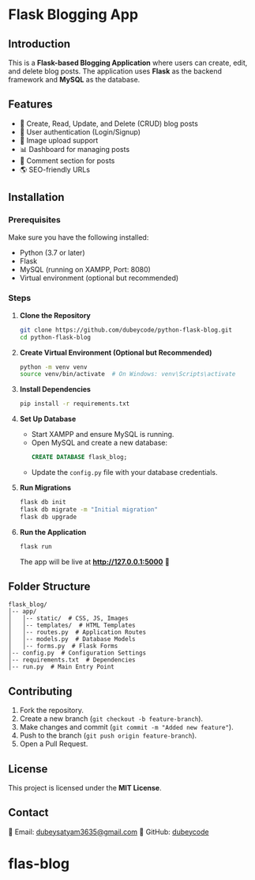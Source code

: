 # Flask Blogging App

## Introduction
This is a **Flask-based Blogging Application** where users can create, edit, and delete blog posts. The application uses **Flask** as the backend framework and **MySQL** as the database.

## Features
- 📝 Create, Read, Update, and Delete (CRUD) blog posts
- 🔐 User authentication (Login/Signup)
- 📂 Image upload support
- 📊 Dashboard for managing posts
- 💬 Comment section for posts
- 🌎 SEO-friendly URLs

## Installation

### Prerequisites
Make sure you have the following installed:
- Python (3.7 or later)
- Flask
- MySQL (running on XAMPP, Port: 8080)
- Virtual environment (optional but recommended)

### Steps
1. **Clone the Repository**
   ```bash
   git clone https://github.com/dubeycode/python-flask-blog.git
   cd python-flask-blog
   ```

2. **Create Virtual Environment (Optional but Recommended)**
   ```bash
   python -m venv venv
   source venv/bin/activate  # On Windows: venv\Scripts\activate
   ```

3. **Install Dependencies**
   ```bash
   pip install -r requirements.txt
   ```

4. **Set Up Database**
   - Start XAMPP and ensure MySQL is running.
   - Open MySQL and create a new database:
     ```sql
     CREATE DATABASE flask_blog;
     ```
   - Update the `config.py` file with your database credentials.

5. **Run Migrations**
   ```bash
   flask db init
   flask db migrate -m "Initial migration"
   flask db upgrade
   ```

6. **Run the Application**
   ```bash
   flask run
   ```
   The app will be live at **http://127.0.0.1:5000** 🚀

## Folder Structure
```
flask_blog/
│-- app/
│   │-- static/  # CSS, JS, Images
│   │-- templates/  # HTML Templates
│   │-- routes.py  # Application Routes
│   │-- models.py  # Database Models
│   │-- forms.py  # Flask Forms
│-- config.py  # Configuration Settings
│-- requirements.txt  # Dependencies
│-- run.py  # Main Entry Point
```

## Contributing
1. Fork the repository.
2. Create a new branch (`git checkout -b feature-branch`).
3. Make changes and commit (`git commit -m "Added new feature"`).
4. Push to the branch (`git push origin feature-branch`).
5. Open a Pull Request.

## License
This project is licensed under the **MIT License**.

## Contact
📧 Email: dubeysatyam3635@gmail.com
🐙 GitHub: [dubeycode](https://github.com/dubeycode)

# flas-blog
